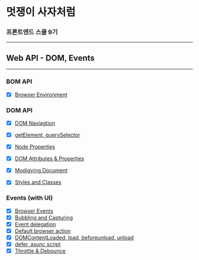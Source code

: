 # 멋쟁이 사자처럼
### 프론트엔드 스쿨 9기


---

## Web API - DOM, Events

---

### BOM API
- [x] [Browser Environment](https://github.com/dohehehe/core-javascript/blob/02.dom/client/chapter/dom/01.BOM.js)



### DOM API
- [x] [DOM Naviagtion]()
- [x] [getElement, querySelector]()
- [x] [Node Properties]()
- [x] [DOM Attributes & Properties]()
- [x] [Modigying Document]()
- [x] [Styles and Classes]()


### Events (with UI)
- [x] [Browser Events]()
- [x] [Bubbling and Capturing]()
- [x] [Event delegation]()
- [x] [Default browser action]()
- [x] [DOMContentLoaded, load, 
beforeunload, unload]()
- [x] [defer, asunc script]()
- [x] [Throttle & Debounce]()
